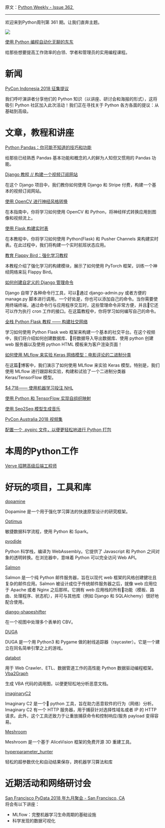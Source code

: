原文：[Python Weekly - Issue 362 ](http://eepurl.com/dFy20H)

---

欢迎来到Python周刊第 361 期。让我们直奔主题。


[![](https://gallery.mailchimp.com/e2e180baf855ac797ef407fc7/images/e174bc29-bff7-4393-b883-768557bd5fc8.jpg)](https://click.linksynergy.com/link?id=x9UsEHf2tls&offerid=323085.543600&type=2&murl=https%3A%2F%2Fwww.udemy.com%2Fautomate%2F)

 [使用 Python 编程自动化无聊的东东](https://click.linksynergy.com/link?id=x9UsEHf2tls&offerid=323085.543600&type=2&murl=https%3A%2F%2Fwww.udemy.com%2Fautomate%2F)  

给那些想要提高工作效率的白领、学者和管理员的实用编程课程。

# 新闻  
  
[PyCon Indonesia 2018 征集提议](https://www.papercall.io/pyconid2018)  

我们呼吁演讲者分享他们的 Python 知识（以讲座、研讨会和海报的形式），这将吸引 Python 社区加入此次活动！我们正在寻找关于 Python 各方各面的提议：从基础到高级。

  
# 文章，教程和讲座
  
[Python Pandas：你可能不知道的技巧和功能](https://realpython.com/python-pandas-tricks/)  

给那些已经熟悉 Pandas 基本功能和概念的人的鲜为人知但又惯用的 Pandas 功能。

[Django 教程 // 构建一个视频订阅网站](https://www.youtube.com/watch?v=zu2PBUHMEew)  

在这个 Django 项目中，我们教你如何使用 Django 和 Stripe 付费，构建一个基本的视频订阅网站。

[使用 OpenCV 进行神经风格转换](https://www.pyimagesearch.com/2018/08/27/neural-style-transfer-with-opencv/)  

在本指南中，你将学习如何使用 OpenCV 和 Python，将神经样式转换应用到图像和视频流上。
  
[使用 Flask 构建实时表](https://pusher.com/tutorials/live-table-flask)  

在本教程中，你将学习如何使用 Python(Flask) 和 Pusher Channels 来构建实时表。在此过程中，我们将构建一个实时航班状态应用。
  
[教育 Flappy Bird：强化学习教程](https://www.toptal.com/deep-learning/pytorch-reinforcement-learning-tutorial)  

本教程介绍了强化学习的构建模块，展示了如何使用 PyTorch 框架，训练一个神经网络来玩 Flappy Bird。
  
[如何创建自定义的 Django 管理命令](https://simpleisbetterthancomplex.com/tutorial/2018/08/27/how-to-create-custom-django-management-commands.html)  

Django 自带了各种命令行工具，可以通过 django-admin.py 或者方便的 manage.py 脚本进行调用。一个好处是，你也可以添加自己的命令。当你需要使用终端终端，通过命令行与应用程序交互时，这些管理命令非常方便，并且它还可以作为执行 cron 工作的接口。在这篇教程中，你将学习如何编写自己的命令。
  
[全栈 Python Flask 教程 —— 构建社交网络](https://www.youtube.com/watch?v=-FWuNnCe73g)  

学习如何使用 Python Flask web 框架来构建一个基本的社交平台。在这个视频中，我们将介绍如何创建数据库、将数据导入导出数据库、使用 python 创建 web 服务器以及使用 python HTML 模板来为客户渲染页面！
  
[如何使用 MLflow 来实验 Keras 网络模型：电影评论的二进制分类](https://databricks.com/blog/2018/08/23/how-to-use-mlflow-to-experiment-a-keras-network-model-binary-classification-for-movie-reviews.html)   

在这篇博客中，我们演示了如何使用 MLflow 来实验 Keras 模型。特别是，我们使用 MLflow 进行跟踪和实验，构建和试验了一个二进制分类器 Keras/TensorFlow 模型。
  
[$4,718 —— 使用机器学习投注 NHL](https://medium.com/coinmonks/4-718-using-machine-learning-to-bet-on-the-nhl-25d16649cd52)  
  
[使用 Python 和 TensorFlow 实现自组织映射](https://rubikscode.net/2018/08/27/implementing-self-organizing-maps-with-python-and-tensorflow/)  
  
[使用 Seq2Seq 模型生成音乐](https://medium.com/@noufalsamsudin/generating-music-with-seq2seq-models-627b2506265a)  
  
[PyCon Australia 2018 视频集](https://www.youtube.com/playlist?list=PLs4CJRBY5F1KrUr7z_2mur2QdAKXyh-k3)  
  
[配置一个 .pypirc 文件，以便更轻松地进行 Python 打包](https://truveris.github.io/articles/configuring-pypirc/)  
  
  
# 本周的Python工作  
  
[Verve 招聘高级后端工程师](http://jobs.pythonweekly.com/jobs/senior-backend-engineer-2/) 
  
  
# 好玩的项目，工具和库  
  
[dopamine](https://github.com/google/dopamine)  

Dopamine 是一个用于强化学习算法的快速原型设计的研究框架。
  
[Optimus](https://github.com/ironmussa/Optimus)  

敏捷数据科学流程，使用 Python 和 Spark。 
  
[pyodide](https://github.com/iodide-project/pyodide)  

Python 科学栈，编译为 WebAssembly。它提供了 Javascript 和 Python 之间对象的透明转换。在浏览器中，意味着 Python 可以完全访问 Web API。  
  
[Salmon](https://github.com/moggers87/salmon)   

Salmon 是一个纯 Python 邮件服务器，旨在以现代 web 框架的风格创建健壮且复杂的邮件应用。Salmon 被设计成位于传统邮件服务器之后，就像 web 应用位于 Apache 或者 Nginx 之后那样。它拥有 web 应用栈的所有功能（模板、路由、处理程序、状态机），并可与其他库（例如 Django 和 SQLAlchemy）很好地配合使用。

[django-shapeshifter](https://github.com/kennethlove/django-shapeshifter)  

在一个视图中处理多个表单的 CBV。
  
[DUGA](https://github.com/MaxwellSalmon/DUGA/)  

DUGA 是一个用 Python3 和 Pygame 做的射线追踪器（raycaster）。它是一个建立在同名简单引擎之上的游戏。

[databot](https://github.com/kkyon/databot)  

用于 Web Crawler、ETL、数据管道工作的高性能 Python 数据驱动编程框架。  
[Vba2Graph](https://github.com/MalwareCantFly/Vba2Graph)  

生成 VBA 代码的调用图，以便更轻松地分析恶意文档。

[imaginaryC2](https://github.com/felixweyne/imaginaryC2)  

Imaginary C2 是一个 python 工具，旨在助力恶意软件的行为（网络）分析。Imaginary C2 有一个 HTTP 服务器，用于捕获针对选择性域名或者 IP 的 HTTP 请求。此外，这个工具还致力于让重放捕获命令和控制响应/服务 payload 变得容易。

[Meshroom](https://github.com/alicevision/meshroom)   

Meshroom 是一个基于 AliceVision 框架的免费开源 3D 重建工具。
  
[hyperparameter_hunter](https://github.com/HunterMcGushion/hyperparameter_hunter)   

轻松的超参数优化和自动结果保存，跨机器学习算法和库
  
  
# 近期活动和网络研讨会  
  
[San Francisco PyData 2018 年九月聚会 - San Francisco, CA](https://www.meetup.com/San-Francisco-PyData/events/253819657/)  
将会有以下讲座：

  * MLflow：完整机器学习生命周期的基础设施
  * 科学发现的数据可视化
  